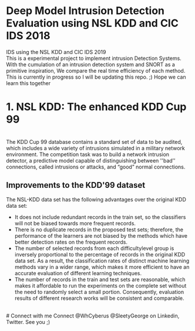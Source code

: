 # Deep Model Intrusion Detection Evaluation using NSL KDD and CIC IDS 2018
IDS using the NSL KDD and CIC IDS 2019
<br>
This is a experimental project to implement intrusion Detection Systems. With the cumulation of an intrusion detection system and SNORT as a primitive inspiration, We compare the real time efficiency of each method.
<br>
This is currently in progress so I will be updating this repo. ;) Hope we can learn this together
<br>
# 1. NSL KDD: The enhanced KDD Cup 99
<br>The KDD Cup 99 database contains a standard set of data to be audited, which includes a wide variety of intrusions simulated in a military network environment.
The competition task was to build a network intrusion detector, a predictive model capable of distinguishing between ''bad’’ connections, called intrusions or attacks, and “good” normal connections.
## Improvements to the KDD'99 dataset
The NSL-KDD data set has the following advantages over the original KDD data set:

* It does not include redundant records in the train set, so the classifiers will not be biased towards more frequent records.
* There is no duplicate records in the proposed test sets; therefore, the performance of the learners are not biased by the methods which have better detection rates on the frequent records.
* The number of selected records from each difficultylevel group is inversely proportional to the percentage of records in the original KDD data set. As a result, the classification rates of distinct machine learning methods vary in a wider range, which makes it more efficient to have an accurate evaluation of different learning techniques.
* The number of records in the train and test sets are reasonable, which makes it affordable to run the experiments on the complete set without the need to randomly select a small portion. Consequently, evaluation results of different research works will be consistent and comparable.
</br>
# Connect with me
Connect @WhCyberus @SleetyGeorge on Linkedin, Twitter. See you ;)
